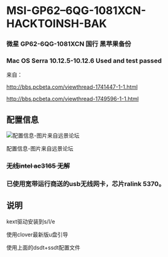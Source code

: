 # MSI-GP62–6QG-1081XCN-HACKTOINSH-BAK
### 微星 GP62-6QG-1081XCN 国行 黑苹果备份
### Mac OS Serra 10.12.5-10.12.6 Used and test passed
来自：

http://bbs.pcbeta.com/viewthread-1741447-1-1.html

http://bbs.pcbeta.com/viewthread-1749596-1-1.html

## 配置信息
![配置信息-图片来自远景论坛](http://bbs.pcbeta.com/data/attachment/forum/201705/19/224653m8qjhbj77qyf88ke.png)

配置信息-图片来自远景论坛

### ~~无线intel ac3165 无解~~
### 已使用宽带运行商送的usb无线网卡，芯片ralink 5370。

## 说明
kext驱动安装到s/l/e

使用clover最新版u盘引导

使用上面的dsdt+ssdt配置文件



